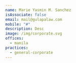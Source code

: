 ```yaml
---
name: Marie Yasmin M. Sanchez
isAssociate: false
email: mail@gulapalaw.com
mobile: "#"
description: Desc
image: /img/corporate.svg
offices:
  - manila
practices:
  - general-corporate
---
```

